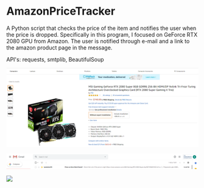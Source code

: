 # AmazonPriceTracker

A Python script that checks the price of the item and notifies the user when the price is dropped.
Specifically in this program, I focused on GeForce RTX 2080 GPU from Amazon. 
The user is notified through e-mail and a link to the amazon product page in the message.

API's: requests, smtplib, BeautifulSoup

![](Capture3.PNG)

![](Capture.PNG)


![](Captur2.PNG)
